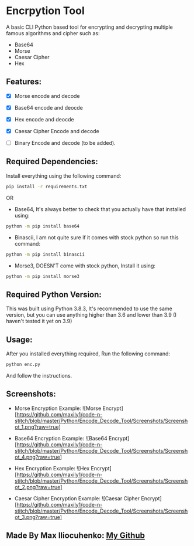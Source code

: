 # Encrpytion Tool
A basic CLI Python based tool for encrypting and decrypting multiple famous algorithms and cipher such as: 
* Base64
* Morse
* Caesar Cipher
* Hex

## Features:
- [x] Morse encode and decode

- [x] Base64 encode and deocde

- [x] Hex encode and deocde

- [x] Caesar Cipher Encode and decode
- [ ] Binary Encode and decode (to be added).

## Required Dependencies:
Install everything using the following command:
```bash
pip install -r requirements.txt
```

OR

* Base64, It's always better to check that you actually have that installed using: 
```bash
python -m pip install base64
```
* Binascii, I am not quite sure if it comes with stock python so run this command:
```bash
python -m pip install binascii
```
* Morse3, DOESN'T come with stock python, Install it using:
```bash
python -m pip install morse3
```

## Required Python Version:
This was built using Python 3.8.3, It's recommended to use the same version, but you can use anything higher than 3.6 and lower than 3.9 (I haven't tested it yet on 3.9)

## Usage:
After you installed everything required, Run the following command:
```bash 
python enc.py
```
And follow the instructions.

## Screenshots:

* Morse Encryption Example: ![Morse Encrypt][https://github.com/maxily1/code-n-stitch/blob/master/Python/Encode_Decode_Tool/Screenshots/Screenshot_1.png?raw=true]

* Base64 Encryption Example: ![Base64 Encrypt][https://github.com/maxily1/code-n-stitch/blob/master/Python/Encode_Decode_Tool/Screenshots/Screenshot_4.png?raw=true]

* Hex Encryption Example: ![Hex Encrypt][https://github.com/maxily1/code-n-stitch/blob/master/Python/Encode_Decode_Tool/Screenshots/Screenshot_2.png?raw=true]

* Caesar Cipher Encryption Example: ![Caesar Cipher Encrypt][https://github.com/maxily1/code-n-stitch/blob/master/Python/Encode_Decode_Tool/Screenshots/Screenshot_3.png?raw=true]

## Made By Max Iliocuhenko: [My Github](https://github.com/maxily1)

